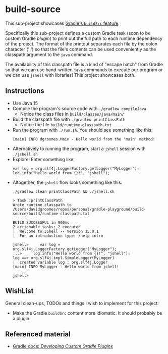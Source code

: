 # build-source

This sub-project showcases [Gradle's `buildSrc` feature](https://docs.gradle.org/current/userguide/organizing_gradle_projects.html#sec:build_sources).

Specifically this sub-project defines a custom Gradle task (soon to be custom Gradle *plugin*) to print out the full path
to each runtime dependency of the project. The format of the printout separates each file by the colon character (':') so
that the file's contents can be used conveniently as the classpath argument to the `java` command.

The availability of this classpath file is a kind of "escape hatch" from Gradle so that we can use hand-written `java`
commands to execute our program or we can use `jshell` with libraries! This project showcases both.

## Instructions

* Use Java 15
* Compile the program's source code with `./gradlew compileJava`
  * Notice the class files in `build/classes/java/main/`
* Build the classpath file with `./gradlew printClassPath`
  * Notice the file `build/runtime-classpath.txt` 
* Run the program with `./run.sh`. You should see something like this:
    ```
    [main] INFO dgroomes.Main - Hello world from the 'main' method!
    ```
* Alternatively to running the program, start a `jshell` session with `./jshell.sh`
* Explore! Enter something like:
    ```
    var log = org.slf4j.LoggerFactory.getLogger("MyLogger");
    log.info("Hello world from {}!", "jshell");
    ```
* Altogether, the `jshell` flow looks something like this:
    ```
    ./gradlew clean printClassPath && ./jshell.sh
    
    > Task :printClassPath
    Wrote runtime classpath to /Users/davidgroomes/repos/personal/gradle-playground/build-source/build/runtime-classpath.txt
    
    BUILD SUCCESSFUL in 900ms
    2 actionable tasks: 2 executed
    |  Welcome to JShell -- Version 15.0.1
    |  For an introduction type: /help intro
    
    jshell>     var log = org.slf4j.LoggerFactory.getLogger("MyLogger");
    ...>     log.info("Hello world from {}!", "jshell");
    log ==> org.slf4j.impl.SimpleLogger(MyLogger)
    |  created variable log : org.slf4j.Logger
    [main] INFO MyLogger - Hello world from jshell!
    
    jshell>
    ```

## WishList

General clean-ups, TODOs and things I wish to implement for this project:

* Make the Gradle `buildSrc` content more idiomatic. It should probably be a plugin.

## Referenced material

* [Gradle docs: *Developing Custom Gradle Plugins*](https://docs.gradle.org/current/userguide/custom_plugins.html)
